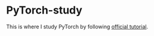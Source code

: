 # PyTorch-study

This is where I study PyTorch by following [official tutorial]([https://zerotomastery.io/courses/learn-pytorch/](https://pytorch.org/tutorials/)https://pytorch.org/tutorials/). 
